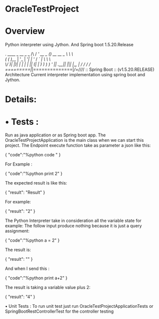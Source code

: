 # OracleTestProject
# Overview
Python interpreter using Jython. And Spring boot 1.5.20.Release

  .   ____          _            __ _ _
 /\\ / ___'_ __ _ _(_)_ __  __ _ \ \ \ \
( ( )\___ | '_ | '_| | '_ \/ _` | \ \ \ \
 \\/  ___)| |_)| | | | | || (_| |  ) ) ) )
  '  |____| .__|_| |_|_| |_\__, | / / / /
 =========|_|==============|___/=/_/_/_/
 :: Spring Boot ::       (v1.5.20.RELEASE)
Architecture
Current interpreter implementation using spring boot and Jython.


# Details:
# •	Tests :
Run as java application or as Spring boot app.
The OracleTestProjectApplication is the main class when we can start this project.
The Endpoint execute function take as parameter a json like this:

{
	"code":"%python code "
}

For Example :

{
	"code":"%python print 2"
}

The expected result is like this:

{
    "result": "Result"
}

For example:

{
    "result": "2"
}

The Python Interpreter take in consideration all the variable state for example:
The follow input produce nothing because it is just a query assignment:

{
	"code":"%python a = 2"
}


The result is:

{
    "result": ""
}

And when I send this :

{
	"code":"%python print a+2"
}

The result is taking a variable value plus 2:

{
    "result": "4"
}




•	Unit Tests : 
To run unit test just run OracleTestProjectApplicationTests or SpringBootRestControllerTest for the controller testing 
 


 

